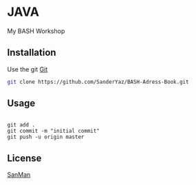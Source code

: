 # JAVA

My BASH Workshop

## Installation

Use the git [Git](https://github.com/SanderYaz)

```bash
git clone https://github.com/SanderYaz/BASH-Adress-Book.git
```

## Usage

```Terminal

git add .
git commit -m "initial commit"
git push -u origin master

```

## License
[SanMan](https://github.com/SanderYaz/)
